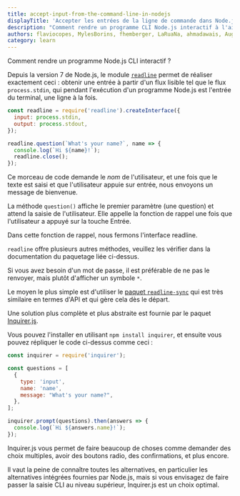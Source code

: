 ```yaml
---
title: accept-input-from-the-command-line-in-nodejs
displayTitle: 'Accepter les entrées de la ligne de commande dans Node.js'
description: "Comment rendre un programme CLI Node.js interactif à l'aide du module Node.js readline intégré"
authors: flaviocopes, MylesBorins, fhemberger, LaRuaNa, ahmadawais, AugustinMauroy
category: learn
---
```


Comment rendre un programme Node.js CLI interactif ?

Depuis la version 7 de Node.js, le module [`readline`](https://nodejs.org/api/readline.html) permet de réaliser exactement ceci : obtenir une entrée à partir d'un flux lisible tel que le flux `process.stdin`, qui pendant l'exécution d'un programme Node.js est l'entrée du terminal, une ligne à la fois.

```js
const readline = require('readline').createInterface({
  input: process.stdin,
  output: process.stdout,
});

readline.question(`What's your name?`, name => {
  console.log(`Hi ${name}!`);
  readline.close();
});
```

Ce morceau de code demande le _nom_ de l'utilisateur, et une fois que le texte est saisi et que l'utilisateur appuie sur entrée, nous envoyons un message de bienvenue.

La méthode `question()` affiche le premier paramètre (une question) et attend la saisie de l'utilisateur. Elle appelle la fonction de rappel une fois que l'utilisateur a appuyé sur la touche Entrée.

Dans cette fonction de rappel, nous fermons l'interface readline.

`readline` offre plusieurs autres méthodes, veuillez les vérifier dans la documentation du paquetage liée ci-dessus.

Si vous avez besoin d'un mot de passe, il est préférable de ne pas le renvoyer, mais plutôt d'afficher un symbole `*`.

Le moyen le plus simple est d'utiliser le [paquet `readline-sync`](https://www.npmjs.com/package/readline-sync) qui est très similaire en termes d'API et qui gère cela dès le départ.

Une solution plus complète et plus abstraite est fournie par le paquet [Inquirer.js](https://github.com/SBoudrias/Inquirer.js).

Vous pouvez l'installer en utilisant `npm install inquirer`, et ensuite vous pouvez répliquer le code ci-dessus comme ceci :

```js
const inquirer = require('inquirer');

const questions = [
  {
    type: 'input',
    name: 'name',
    message: "What's your name?",
  },
];

inquirer.prompt(questions).then(answers => {
  console.log(`Hi ${answers.name}!`);
});
```

Inquirer.js vous permet de faire beaucoup de choses comme demander des choix multiples, avoir des boutons radio, des confirmations, et plus encore.

Il vaut la peine de connaître toutes les alternatives, en particulier les alternatives intégrées fournies par Node.js, mais si vous envisagez de faire passer la saisie CLI au niveau supérieur, Inquirer.js est un choix optimal.
